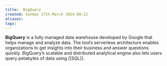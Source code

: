 ```yaml
---
title:  BigQuery
created: Sunday 17th March 2024 09:12
aliases: 
tags: 
---
```

**BigQuery** is a fully managed data warehouse developed by Google that helps manage and analyze data. The tool’s serverless architecture enables organizations to get insights into their business and answer questions quickly. BigQuery’s scalable and distributed analytical engine also lets users query petabytes of data using [[SQL]].